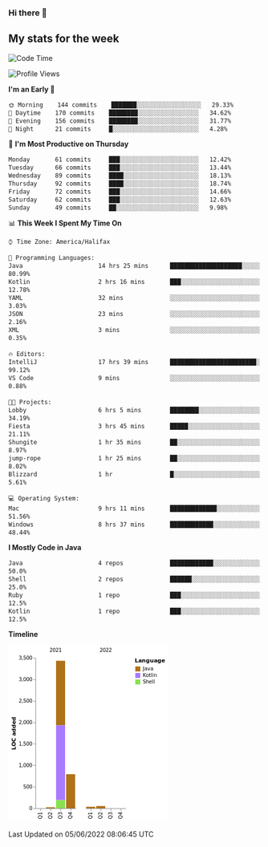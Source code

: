 ### Hi there 👋

## My stats for the week
<!--START_SECTION:waka-->
![Code Time](http://img.shields.io/badge/Code%20Time-243%20hrs%2026%20mins-blue)

![Profile Views](http://img.shields.io/badge/Profile%20Views-0-blue)

**I'm an Early 🐤** 

```text
🌞 Morning    144 commits    ███████░░░░░░░░░░░░░░░░░░   29.33% 
🌆 Daytime    170 commits    ████████░░░░░░░░░░░░░░░░░   34.62% 
🌃 Evening    156 commits    ████████░░░░░░░░░░░░░░░░░   31.77% 
🌙 Night      21 commits     █░░░░░░░░░░░░░░░░░░░░░░░░   4.28%

```
📅 **I'm Most Productive on Thursday** 

```text
Monday       61 commits     ███░░░░░░░░░░░░░░░░░░░░░░   12.42% 
Tuesday      66 commits     ███░░░░░░░░░░░░░░░░░░░░░░   13.44% 
Wednesday    89 commits     ████░░░░░░░░░░░░░░░░░░░░░   18.13% 
Thursday     92 commits     ████░░░░░░░░░░░░░░░░░░░░░   18.74% 
Friday       72 commits     ███░░░░░░░░░░░░░░░░░░░░░░   14.66% 
Saturday     62 commits     ███░░░░░░░░░░░░░░░░░░░░░░   12.63% 
Sunday       49 commits     ██░░░░░░░░░░░░░░░░░░░░░░░   9.98%

```


📊 **This Week I Spent My Time On** 

```text
⌚︎ Time Zone: America/Halifax

💬 Programming Languages: 
Java                     14 hrs 25 mins      ████████████████████░░░░░   80.99% 
Kotlin                   2 hrs 16 mins       ███░░░░░░░░░░░░░░░░░░░░░░   12.78% 
YAML                     32 mins             ░░░░░░░░░░░░░░░░░░░░░░░░░   3.03% 
JSON                     23 mins             ░░░░░░░░░░░░░░░░░░░░░░░░░   2.16% 
XML                      3 mins              ░░░░░░░░░░░░░░░░░░░░░░░░░   0.35%

🔥 Editors: 
IntelliJ                 17 hrs 39 mins      ████████████████████████░   99.12% 
VS Code                  9 mins              ░░░░░░░░░░░░░░░░░░░░░░░░░   0.88%

🐱‍💻 Projects: 
Lobby                    6 hrs 5 mins        ████████░░░░░░░░░░░░░░░░░   34.19% 
Fiesta                   3 hrs 45 mins       █████░░░░░░░░░░░░░░░░░░░░   21.11% 
Shungite                 1 hr 35 mins        ██░░░░░░░░░░░░░░░░░░░░░░░   8.97% 
jump-rope                1 hr 25 mins        ██░░░░░░░░░░░░░░░░░░░░░░░   8.02% 
Blizzard                 1 hr                █░░░░░░░░░░░░░░░░░░░░░░░░   5.61%

💻 Operating System: 
Mac                      9 hrs 11 mins       █████████████░░░░░░░░░░░░   51.56% 
Windows                  8 hrs 37 mins       ████████████░░░░░░░░░░░░░   48.44%

```

**I Mostly Code in Java** 

```text
Java                     4 repos             ████████████░░░░░░░░░░░░░   50.0% 
Shell                    2 repos             ██████░░░░░░░░░░░░░░░░░░░   25.0% 
Ruby                     1 repo              ███░░░░░░░░░░░░░░░░░░░░░░   12.5% 
Kotlin                   1 repo              ███░░░░░░░░░░░░░░░░░░░░░░   12.5%

```


**Timeline**

![Chart not found](https://raw.githubusercontent.com/lyndseyy/lyndseyy/main/charts/bar_graph.png) 


 Last Updated on 05/06/2022 08:06:45 UTC
<!--END_SECTION:waka-->
